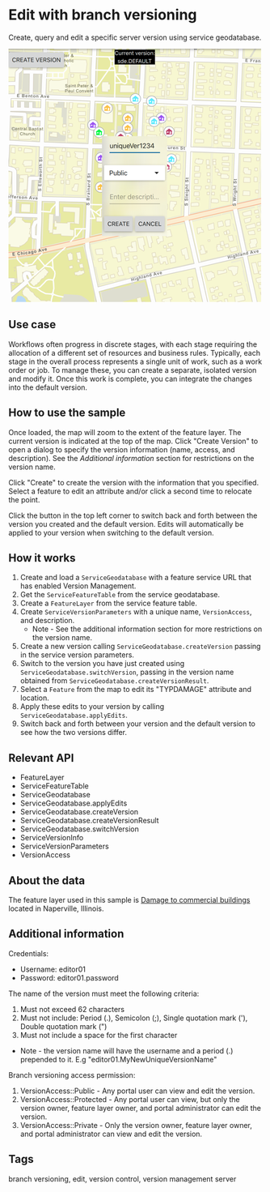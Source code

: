 # Edit with branch versioning

Create, query and edit a specific server version using service geodatabase.

![](screenshot.png)

## Use case

Workflows often progress in discrete stages, with each stage requiring the allocation of a different set of resources and business rules. Typically, each stage in the overall process represents a single unit of work, such as a work order or job. To manage these, you can create a separate, isolated version and modify it. Once this work is complete, you can integrate the changes into the default version.

## How to use the sample

Once loaded, the map will zoom to the extent of the feature layer. The current version is indicated at the top of the map. Click "Create Version" to open a dialog to specify the version information (name, access, and description). See the *Additional information* section for restrictions on the version name.

Click "Create" to create the version with the information that you specified. Select a feature to edit an attribute and/or click a second time to relocate the point.

Click the button in the top left corner to switch back and forth between the version you created and the default version. Edits will automatically be applied to your version when switching to the default version.

## How it works

1. Create and load a `ServiceGeodatabase` with a feature service URL that has enabled Version Management.
2. Get the `ServiceFeatureTable` from the service geodatabase.
3. Create a `FeatureLayer` from the service feature table.
4. Create `ServiceVersionParameters` with a unique name, `VersionAccess`, and description.
    * Note - See the additional information section for more restrictions on the version name.
5. Create a new version calling `ServiceGeodatabase.createVersion` passing in the service version parameters.
6. Switch to the version you have just created using `ServiceGeodatabase.switchVersion`, passing in the version name obtained from `ServiceGeodatabase.createVersionResult`.
7. Select a `Feature` from the map to edit its "TYPDAMAGE" attribute and location.
8. Apply these edits to your version by calling `ServiceGeodatabase.applyEdits`.
9. Switch back and forth between your version and the default version to see how the two versions differ.

## Relevant API

* FeatureLayer
* ServiceFeatureTable
* ServiceGeodatabase
* ServiceGeodatabase.applyEdits
* ServiceGeodatabase.createVersion
* ServiceGeodatabase.createVersionResult
* ServiceGeodatabase.switchVersion
* ServiceVersionInfo
* ServiceVersionParameters
* VersionAccess

## About the data

The feature layer used in this sample is [Damage to commercial buildings](https://sampleserver7.arcgisonline.com/server/rest/services/DamageAssessment/FeatureServer/0) located in Naperville, Illinois. 

## Additional information

Credentials:
* Username: editor01
* Password: editor01.password

The name of the version must meet the following criteria:
1. Must not exceed 62 characters
2. Must not include: Period (.), Semicolon (;), Single quotation mark ('), Double quotation mark (")
3. Must not include a space for the first character

* Note - the version name will have the username and a period (.) prepended to it. E.g "editor01.MyNewUniqueVersionName"

Branch versioning access permission:
1. VersionAccess::Public - Any portal user can view and edit the version.
2. VersionAccess::Protected - Any portal user can view, but only the version owner, feature layer owner, and portal administrator can edit the version.
3. VersionAccess::Private - Only the version owner, feature layer owner, and portal administrator can view and edit the version.

## Tags

branch versioning, edit, version control, version management server
